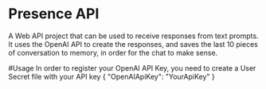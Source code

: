 # Presence API
A Web API project that can be used to receive responses from text prompts. It uses the OpenAI API to create the responses, and saves the last 10 pieces of conversation to memory, in order for the chat to make sense.

#Usage
In order to register your OpenAI API Key, you need to create a User Secret file with your API key
{
  "OpenAIApiKey": "YourApiKey"
}
